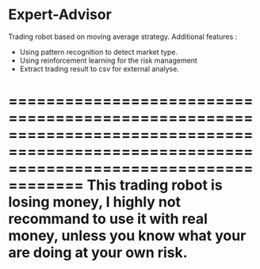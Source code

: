 # Expert-Advisor
Trading robot based on moving average strategy.
Additional features :
- Using pattern recognition to detect market type.
- Using reinforcement learning for the risk management
- Extract trading result to csv for external analyse.

==========================================================================================================================================
This trading robot is losing money, I highly not recommand to use it with real money, unless you know what your are doing at your own risk.
==========================================================================================================================================
